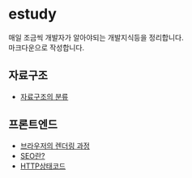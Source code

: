 # estudy

매일 조금씩 개발자가 알아야되는 개발지식등을 정리합니다.
<br>
마크다운으로 작성합니다.

## 자료구조
- [자료구조의 분류](https://github.com/TKSK2884/estudy/blob/main/자료구조/자료구조의%20분류.md)

## 프론트엔드
- [브라우저의 렌더링 과정](https://github.com/TKSK2884/estudy/blob/main/프론트엔드/브라우저의%20렌더링%20과정.md)
- [SEO란?](https://github.com/TKSK2884/estudy/blob/main/프론트엔드/SEO란%3F.md)
- [HTTP상태코드](https://github.com/TKSK2884/estudy/blob/main/프론트엔드/HTTP상태코드.md)
